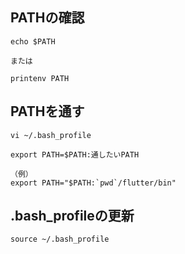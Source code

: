 ## PATHの確認
```
echo $PATH

または

printenv PATH
```


## PATHを通す
```
vi ~/.bash_profile

export PATH=$PATH:通したいPATH

（例）
export PATH="$PATH:`pwd`/flutter/bin"
```


## .bash_profileの更新
```
source ~/.bash_profile
```

